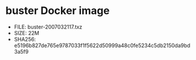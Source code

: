 # buster Docker image

* FILE: buster-2007032117.txz
* SIZE: 22M
* SHA256: e5196b827de765e9787033f1f5622d50999a48c0fe5234c5db2150da9bd3a5f9
